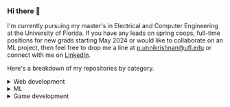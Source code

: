 ### Hi there 👋

<!--
**poverty149/poverty149** is a ✨ _special_ ✨ repository because its `README.md` (this file) appears on your GitHub profile.

Here are some ideas to get you started:

- 🔭 I’m currently working on ...
- 🌱 I’m currently learning ...
- 👯 I’m looking to collaborate on ...
- 🤔 I’m looking for help with ...
- 💬 Ask me about ...
- 📫 How to reach me: ...
- 😄 Pronouns: ...
- ⚡ Fun fact: ...
-->
I'm currently pursuing my master's in Electrical and Computer Engineering at the University of Florida. If you have any leads on spring coops, full-time positions for new grads starting May 2024 or would like to collaborate on an ML project, then feel free to drop me a line at p.unnikrishnan@ufl.edu or connect with me on [LinkedIn](https://www.linkedin.com/in/parvathy-unnikrishnan-8ba1b2178?lipi=urn%3Ali%3Apage%3Ad_flagship3_profile_view_base_contact_details%3BD4RBCVBrTOCYGonIP4i3NQ%3D%3D).

Here's a breakdown of my repositories by category.

<details>
<summary>Web development</summary>

- <a href="https://github.com/poverty149/CV-generator">CV-generator </a> 

- <a href="https://github.com/poverty149/Library">Library </a> 

- <a href="https://github.com/poverty149/Restaurant">Restaurant </a> 

- <a href="https://github.com/poverty149/Quit-That-Vice">Quit-That-Vice </a> 

- <a href="https://github.com/poverty149/Battleship">Battleship </a> 

- <a href="https://github.com/poverty149/Piano-Tiles">Piano-Tiles </a>
</details>
<details>
<summary> ML</summary>

- <a href="https://github.com/poverty149/Fashion-MNIST">Fashion-MNIST </a> 

- <a href="https://github.com/poverty149/Speech-Emotion-Recognition">Speech-Emotion-Recognition</a> 

- <a href="https://github.com/poverty149/Web-Scraping-Reviews-from-Goodreads">Web-Scraping-Reviews-from-Goodreads </a> 

- <a href="https://github.com/poverty149/Breast-Cancer-Detection ">Breast-Cancer-Detection  </a> 
  
- <a href="https://github.com/poverty149/Movie-Recommender ">Movie-Recommender  </a> 

- <a href="https://github.com/ramshankar99/Summary-T-ConvS2">Summary-T-ConvS2  </a> 
</details>
<details >
<summary> Game development</summary>

- <a href="https://github.com/poverty149/FMR_Final_project ">FMR_Final_project  </a> 

- <a href="https://github.com/poverty149/Battleship ">Battleship  </a> 

- <a href="https://github.com/poverty149/TIC-TAC-TOE ">TIC-TAC-TOE </a> 

</details>



